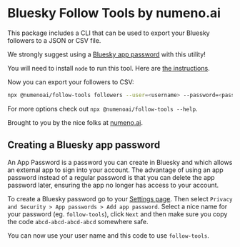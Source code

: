 # Bluesky Follow Tools by numeno.ai

This package includes a CLI that can be used to export your Bluesky followers to a JSON or CSV file.

We strongly suggest using a [Bluesky app password](#creating-a-bluesky-app-password) with this utility!

You will need to install `node` to run this tool. Here are [the instructions](https://nodejs.org/en/download/package-manager).

Now you can export your followers to CSV:

```sh
npx @numenoai/follow-tools followers --user=<username> --password=<password> --output=followers.csv --format=csv
```

For more options check out `npx @numenoai/follow-tools --help`.

Brought to you by the nice folks at [numeno.ai](https://numeno.ai).

## Creating a Bluesky app password

An App Password is a password you can create in Bluesky and which allows an external app to sign into your account. The advantage of using an app password instead of a regular password is that you can delete the app password later, ensuring the app no longer has access to your account.

To create a Bluesky password go to your [Settings page](https://bsky.app/settings). Then select `Privacy and Security > App passwords > Add app password`. Select a nice name for your password (eg. `follow-tools`), click `Next` and then make sure you copy the code `abcd-abcd-abcd-abcd` somewhere safe.

You can now use your user name and this code to use `follow-tools`.
